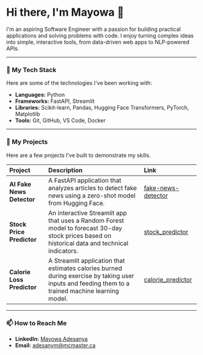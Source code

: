 # Hi there, I'm Mayowa 👋

I'm an aspiring Software Engineer with a passion for building practical applications and solving problems with code. I enjoy turning complex ideas into simple, interactive tools, from data-driven web apps to NLP-powered APIs.

---

### 🔧 My Tech Stack

Here are some of the technologies I've been working with:

- **Languages:** Python
- **Frameworks:** FastAPI, Streamlit
- **Libraries:** Scikit-learn, Pandas, Hugging Face Transformers, PyTorch, Matplotlib
- **Tools:** Git, GitHub, VS Code, Docker

---

### 🚀 My Projects

Here are a few projects I've built to demonstrate my skills.

| Project | Description | Link |
| :--- | :--- | :--- |
| **AI Fake News Detector** | A FastAPI application that analyzes articles to detect fake news using a zero-shot model from Hugging Face. | [fake-news-detector](https://github.com/mayowa2133/fake-news-detector) |
| **Stock Price Predictor** | An interactive Streamlit app that uses a Random Forest model to forecast 30-day stock prices based on historical data and technical indicators. | [stock_predictor](https://github.com/mayowa2133/stock_predictor) |
| **Calorie Loss Predictor** | A Streamlit application that estimates calories burned during exercise by taking user inputs and feeding them to a trained machine learning model. | [calorie_predictor](https://github.com/mayowa2133/calorie_predictor) |

---

### 📫 How to Reach Me

- **LinkedIn:** [Mayowa Adesanya](https://www.linkedin.com/in/mayowa-adesanya/)
- **Email:** adesanym@mcmaster.ca
